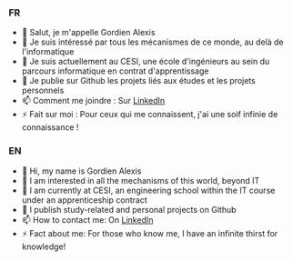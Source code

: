 ### FR

- 👋 Salut, je m'appelle Gordien Alexis
- 👀 Je suis intéressé par tous les mécanismes de ce monde, au delà de l'informatique
- 🏫 Je suis actuellement au CESI, une école d'ingénieurs au sein du parcours informatique en contrat d'apprentissage
- 💞️ Je publie sur Github les projets liés aux études et les projets personnels
- 📫 Comment me joindre : Sur [LinkedIn](https://www.linkedin.com/in/gordien-alexis/)
- ⚡ Fait sur moi : Pour ceux qui me connaissent, j'ai une soif infinie de connaissance !

### EN

- 👋 Hi, my name is Gordien Alexis
- 👀 I am interested in all the mechanisms of this world, beyond IT
- 🏫 I am currently at CESI, an engineering school within the IT course under an apprenticeship contract
- 💞️ I publish study-related and personal projects on Github
- 📫 How to contact me: On [LinkedIn](https://www.linkedin.com/in/gordien-alexis/)
- ⚡ Fact about me: For those who know me, I have an infinite thirst for knowledge!

<!---
agordienproject/agordienproject is a ✨ special ✨ repository because its `README.md` (this file) appears on your GitHub profile.
You can click the Preview link to take a look at your changes.
--->
